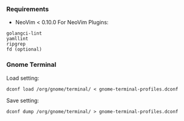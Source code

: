 ### Requirements
* NeoVim < 0.10.0
For NeoVim Plugins:
```
golangci-lint
yamllint
ripgrep
fd (optional)
```

### Gnome Terminal
Load setting:
```
dconf load /org/gnome/terminal/ < gnome-terminal-profiles.dconf
```
Save setting:
```
dconf dump /org/gnome/terminal/ > gnome-terminal-profiles.dconf
```
